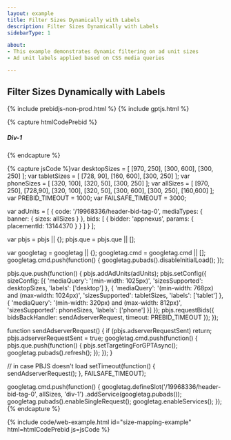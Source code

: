 ```yaml
---
layout: example
title: Filter Sizes Dynamically with Labels
description: Filter Sizes Dynamically with Labels
sidebarType: 1

about:
- This example demonstrates dynamic filtering on ad unit sizes
- Ad unit labels applied based on CSS media queries

---
```


## Filter Sizes Dynamically with Labels

{% include prebidjs-non-prod.html %}
{% include gptjs.html %}

{% capture htmlCodePrebid %}<h5>Div-1</h5>
<div id='div-1'>
  <script type='text/javascript'>
    googletag.cmd.push(function() {
      googletag.display('div-1');
    });
  </script>
</div>
{% endcapture %}

{% capture jsCode %}var desktopSizes = [
    [970, 250],
    [300, 600],
    [300, 250]
];
var tabletSizes = [
    [728, 90],
    [160, 600],
    [300, 250]
];
var phoneSizes = [
    [320, 100],
    [320, 50],
    [300, 250]
];
var allSizes = [
    [970, 250],
    [728,90],
    [320, 100],
    [320, 50],
    [300, 600],
    [300, 250],
    [160,600]
];
var PREBID_TIMEOUT = 1000;
var FAILSAFE_TIMEOUT = 3000;

var adUnits = [
    {
        code: '/19968336/header-bid-tag-0',
        mediaTypes: {
            banner: {
                sizes: allSizes
            }
        },
        bids: [
            {
                bidder: 'appnexus',
                params: {
                    placementId: 13144370
                }
            }
        ]
    }
];

var pbjs = pbjs || {};
pbjs.que = pbjs.que || [];

var googletag = googletag || {};
googletag.cmd = googletag.cmd || [];
googletag.cmd.push(function() {
    googletag.pubads().disableInitialLoad();
});

pbjs.que.push(function() {
    pbjs.addAdUnits(adUnits);
    pbjs.setConfig({
        sizeConfig: [{
            'mediaQuery': '(min-width: 1025px)',
            'sizesSupported': desktopSizes,
            'labels': ['desktop']
        }, {
            'mediaQuery': '(min-width: 768px) and (max-width: 1024px)',
            'sizesSupported': tabletSizes,
            'labels': ['tablet']
        }, {
            'mediaQuery': '(min-width: 320px) and (max-width: 812px)',
            'sizesSupported': phoneSizes,
            'labels': ['phone']
        }]
    });
    pbjs.requestBids({
        bidsBackHandler: sendAdserverRequest,
        timeout: PREBID_TIMEOUT
    });
});

function sendAdserverRequest() {
    if (pbjs.adserverRequestSent) return;
    pbjs.adserverRequestSent = true;
    googletag.cmd.push(function() {
        pbjs.que.push(function() {
            pbjs.setTargetingForGPTAsync();
            googletag.pubads().refresh();
        });
    });
}

// in case PBJS doesn't load
setTimeout(function() {
    sendAdserverRequest();
}, FAILSAFE_TIMEOUT);

googletag.cmd.push(function() {
    googletag.defineSlot('/19968336/header-bid-tag-0', allSizes, 'div-1')
        .addService(googletag.pubads());
    googletag.pubads().enableSingleRequest();
    googletag.enableServices();
});
{% endcapture %}

{% include code/web-example.html id="size-mapping-example" html=htmlCodePrebid js=jsCode %}
